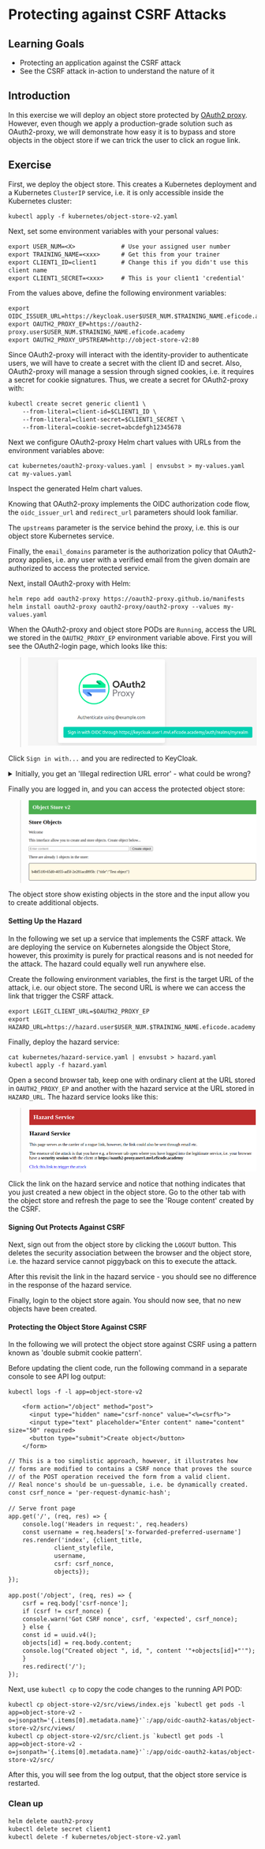 # Protecting against CSRF Attacks

## Learning Goals

- Protecting an application against the CSRF attack
- See the CSRF attack in-action to understand the nature of it

## Introduction

In this exercise we will deploy an object store protected by [OAuth2
proxy](https://github.com/oauth2-proxy/oauth2-proxy). However, even
though we apply a production-grade solution such as OAuth2-proxy, we
will demonstrate how easy it is to bypass and store objects in the
object store if we can trick the user to click an rogue link.

## Exercise

First, we deploy the object store. This creates a Kubernetes
deployment and a Kubernetes `ClusterIP` service, i.e. it is only
accessible inside the Kubernetes cluster:

```console
kubectl apply -f kubernetes/object-store-v2.yaml
```

Next, set some environment variables with your personal values:

```console
export USER_NUM=<X>             # Use your assigned user number
export TRAINING_NAME=<xxx>      # Get this from your trainer
export CLIENT1_ID=client1       # Change this if you didn't use this client name
export CLIENT1_SECRET=<xxx>     # This is your client1 'credential'
```

From the values above, define the following environment variables:

```console
export OIDC_ISSUER_URL=https://keycloak.user$USER_NUM.$TRAINING_NAME.eficode.academy/auth/realms/myrealm
export OAUTH2_PROXY_EP=https://oauth2-proxy.user$USER_NUM.$TRAINING_NAME.eficode.academy
export OAUTH2_PROXY_UPSTREAM=http://object-store-v2:80
```

Since OAuth2-proxy will interact with the identity-provider to
authenticate users, we will have to create a secret with the client ID
and secret. Also, OAuth2-proxy will manage a session through signed
cookies, i.e. it requires a secret for cookie signatures. Thus, we
create a secret for OAuth2-proxy with:

```
kubectl create secret generic client1 \
    --from-literal=client-id=$CLIENT1_ID \
    --from-literal=client-secret=$CLIENT1_SECRET \
    --from-literal=cookie-secret=abcdefgh12345678
```

Next we configure OAuth2-proxy Helm chart values with URLs from the
environment variables above:

```console
cat kubernetes/oauth2-proxy-values.yaml | envsubst > my-values.yaml
cat my-values.yaml
```

Inspect the generated Helm chart values.

Knowing that OAuth2-proxy implements the OIDC authorization code flow,
the `oidc_issuer_url` and `redirect_url` parameters should look
familiar.

The `upstreams` parameter is the service behind the proxy, i.e. this is
our object store Kubernetes service.

Finally, the `email_domains` parameter is the authorization policy
that OAuth2-proxy applies, i.e. any user with a verified email from
the given domain are authorized to access the protected service.

Next, install OAuth2-proxy with Helm:

```console
helm repo add oauth2-proxy https://oauth2-proxy.github.io/manifests
helm install oauth2-proxy oauth2-proxy/oauth2-proxy --values my-values.yaml
```

When the OAuth2-proxy and object store PODs are `Running`, access the
URL we stored in the `OAUTH2_PROXY_EP` environment variable
above. First you will see the OAuth2-login page, which looks like
this:

> ![OAuth2-proxy login page](images/oauth2-proxy-login.png)

Click `Sign in with...` and you are redirected to KeyCloak.

<details>
<summary>Initially, you get an 'Illegal redirection URL error' - what could be wrong?</summary>
We are reusing the `client1` configuration and the `client1` configuration in KeyCloak only allow validating users and redirecting back to a URL starting with `client1`. Go to the `client1` settings in KeyCloak and change the URL to start with the `oauth2-proxy` we now are using.
</details>

Finally you are logged in, and you can access the protected object store:

> ![Object store](images/object-store.png)

The object store show existing objects in the store and the input
allow you to create additional objects.

#### Setting Up the Hazard

In the following we set up a service that implements the CSRF
attack. We are deploying the service on Kubernetes alongside the
Object Store, however, this proximity is purely for practical reasons
and is not needed for the attack. The hazard could equally well run
anywhere else.

Create the following environment variables, the first is the target
URL of the attack, i.e. our object store. The second URL is where we
can access the link that trigger the CSRF attack.

```console
export LEGIT_CLIENT_URL=$OAUTH2_PROXY_EP
export HAZARD_URL=https://hazard.user$USER_NUM.$TRAINING_NAME.eficode.academy
```

Finally, deploy the hazard service:

```console
cat kubernetes/hazard-service.yaml | envsubst > hazard.yaml
kubectl apply -f hazard.yaml
```

Open a second browser tab, keep one with ordinary client at the URL
stored in `OAUTH2_PROXY_EP` and another with the hazard service at the
URL stored in `HAZARD_URL`. The hazard service looks like this:

> ![The hazard service](images/hazard.png)

Click the link on the hazard service and notice that nothing indicates
that you just created a new object in the object store. Go to the
other tab with the object store and refresh the page to see the 'Rouge
content' created by the CSRF.

#### Signing Out Protects Against CSRF

Next, sign out from the object store by clicking the `LOGOUT`
button. This deletes the security association between the browser and
the object store, i.e. the hazard service cannot piggyback on this to
execute the attack.

After this revisit the link in the hazard service - you should see no
difference in the response of the hazard service.

Finally, login to the object store again. You should now see, that no
new objects have been created.

#### Protecting the Object Store Against CSRF

In the following we will protect the object store against CSRF using a
pattern known as 'double submit cookie pattern'.

Before updating the client code, run the following command in a
separate console to see API log output:

```console
kubectl logs -f -l app=object-store-v2
```




```
    <form action="/object" method="post">
      <input type="hidden" name="csrf-nonce" value="<%=csrf%>">
      <input type="text" placeholder="Enter content" name="content" size="50" required>
      <button type="submit">Create object</button>
    </form>
```

```
// This is a too simplistic approach, however, it illustrates how
// forms are modified to contains a CSRF nonce that proves the source
// of the POST operation received the form from a valid client.
// Real nonce's should be un-guessable, i.e. be dynamically created.
const csrf_nonce = 'per-request-dynamic-hash';

// Serve front page
app.get('/', (req, res) => {
    console.log('Headers in request:', req.headers)
    const username = req.headers['x-forwarded-preferred-username']
    res.render('index', {client_title,
			 client_stylefile,
			 username,
			 csrf: csrf_nonce,
			 objects});
});

app.post('/object', (req, res) => {
    csrf = req.body['csrf-nonce'];
    if (csrf != csrf_nonce) {
	console.warn('Got CSRF nonce', csrf, 'expected', csrf_nonce);
    } else {
	const id = uuid.v4();
	objects[id] = req.body.content;
	console.log("Created object ", id, ", content '"+objects[id]+"'");
    }
    res.redirect('/');
});
```


Next, use `kubectl cp` to copy the code changes to the running API
POD:

```console
kubectl cp object-store-v2/src/views/index.ejs `kubectl get pods -l app=object-store-v2 -o=jsonpath='{.items[0].metadata.name}'`:/app/oidc-oauth2-katas/object-store-v2/src/views/
kubectl cp object-store-v2/src/client.js `kubectl get pods -l app=object-store-v2 -o=jsonpath='{.items[0].metadata.name}'`:/app/oidc-oauth2-katas/object-store-v2/src/
```

After this, you will see from the log output, that the object store service is restarted.




### Clean up

```console
helm delete oauth2-proxy
kubectl delete secret client1
kubectl delete -f kubernetes/object-store-v2.yaml
```
